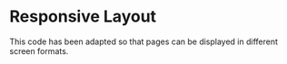 
# Responsive Layout
This code has been adapted so that pages can be displayed in different screen formats.




